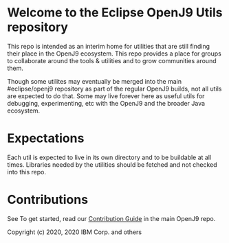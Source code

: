 <!--
Copyright (c) 2020, 2020 IBM Corp. and others

This program and the accompanying materials are made available under
the terms of the Eclipse Public License 2.0 which accompanies this
distribution and is available at https://www.eclipse.org/legal/epl-2.0/
or the Apache License, Version 2.0 which accompanies this distribution and
is available at https://www.apache.org/licenses/LICENSE-2.0.

This Source Code may also be made available under the following
Secondary Licenses when the conditions for such availability set
forth in the Eclipse Public License, v. 2.0 are satisfied: GNU
General Public License, version 2 with the GNU Classpath
Exception [1] and GNU General Public License, version 2 with the
OpenJDK Assembly Exception [2].

[1] https://www.gnu.org/software/classpath/license.html
[2] http://openjdk.java.net/legal/assembly-exception.html

SPDX-License-Identifier: EPL-2.0 OR Apache-2.0 OR GPL-2.0-only WITH Classpath-exception-2.0 OR GPL-2.0-only WITH OpenJDK-assembly-exception-1.0
-->

Welcome to the Eclipse OpenJ9 Utils repository
========================================

This repo is intended as an interim home for utilities that are still finding their place in the OpenJ9 ecosystem.  This repo provides a place for groups to collaborate around the tools & utilities and to grow communities around them.

Though some utilites may eventually be merged into the main #eclipse/openj9 repository as part of the regular OpenJ9 builds, not all utils are expected to do that.  Some may live forever here as useful utils for debugging, experimenting, etc with the OpenJ9 and the broader Java ecosystem.

Expectations
============
Each util is expected to live in its own directory and to be buildable at all times.
Libraries needed by the utilities should be fetched and not checked into this repo.

Contributions
============
See To get started, read our [Contribution Guide](https://github.com/eclipse/openj9/blob/master/CONTRIBUTING.md) in the main OpenJ9 repo.

Copyright (c) 2020, 2020 IBM Corp. and others
